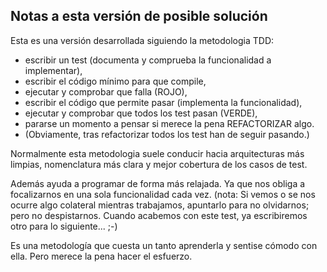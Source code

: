 ## Notas a esta versión de posible solución

Esta es una versión desarrollada siguiendo la metodologia TDD: 
- escribir un test (documenta y comprueba la funcionalidad a implementar), 
- escribir el código mínimo para que compile, 
- ejecutar y comprobar que falla (ROJO), 
- escribir el código que permite pasar (implementa la funcionalidad),
- ejecutar y comprobar que todos los test pasan (VERDE),
- pararse un momento a pensar si merece la pena REFACTORIZAR algo.
- (Obviamente, tras refactorizar todos los test han de seguir pasando.)

Normalmente esta metodologia suele conducir hacia arquitecturas más limpias, nomenclatura más clara y mejor cobertura de los casos de test.

Además ayuda a programar de forma más relajada. Ya que nos obliga a focalizarnos en una sola funcionalidad cada vez. (nota: Si vemos o se nos ocurre algo colateral mientras trabajamos, apuntarlo para no olvidarnos; pero no despistarnos. Cuando acabemos con este test, ya escribiremos otro para lo siguiente... ;-)

Es una metodología que cuesta un tanto aprenderla y sentise cómodo con ella. Pero merece la pena hacer el esfuerzo.


